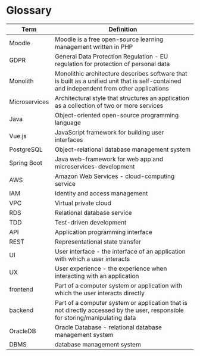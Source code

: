 # Glossary

| Term                                   | Definition                                                                                                                                |
|----------------------------------------| ----------------------------------------------------------------------------------------------------------------------------------------- |
| Moodle                                 | Moodle is a free open-source learning management written in PHP                                                                           |
| GDPR                                   | General Data Protection Regulation - EU regulation for protection of personal data                                                        |
| Monolith                               | Monolithic architecture describes software that is built as a unified unit that is self-contained and independent from other applications |
| Microservices                          | Architectural style that structures an application as a collection of two or more services                                                |
| Java                                   | Object-oriented open-source programming language                                                                                          |
| Vue.js                                 | JavaScript framework for building user interfaces                                                                                         |
| PostgreSQL                             | Object-relational database management system                                                                                              |
| Spring Boot                            | Java web-framework for web app and microservices-development                                                                              |
| AWS                                    | Amazon Web Services - cloud-computing service                                                                                             |
| IAM                                    | Identity and access management                                                                                                            |
| VPC                                    | Virtual private cloud                                                                                                                     |
| RDS                                    | Relational database service                                                                                                               |
| TDD                                    | Test-driven development                                                                                                                   |
| API                                    | Application programming interface                                                                                                         |
| REST                                   | Representational state transfer                                                                                                           |
| UI                                     | User interface - the interface of an application with which a user interacts                                                              |
| UX                                     | User experience - the experience when interacting with an application                                                                     |
| frontend                               | Part of a computer system or application with which the user interacts directly                                                           |
| backend                                | Part of a computer system or application that is not directly accessed by the user, responsible for storing/manipulating data             |
| OracleDB                               | Oracle Database - relational database management system                                                                                   |
| DBMS                                   | database management system                                                                                                                |
